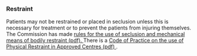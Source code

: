 ###  Restraint

Patients may not be restrained or placed in seclusion unless this is necessary
for treatment or to prevent the patients from injuring themselves. The
Commission has made [ rules for the use of seclusion and mechanical means of
bodily restraint (pdf).
](https://mhcirl.ie/sites/default/files/2021-01/Rules%20Governing%20the%20Use%20of%20Seclusion%20and%20Mechanical%20means%20of%20bodily%20Restraint.pdf)
There is a [ Code of Practice on the use of Physical Restraint in Approved
Centres (pdf)
](https://mhcirl.ie/sites/default/files/2021-01/Code%20of%20Practice%20on%20the%20Use%20of%20Physical%20Restraint.pdf)
.
